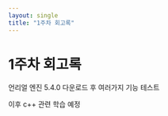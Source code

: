```yaml
---
layout: single
title: "1주차 회고록"
---
```

# 1주차 회고록

언리얼 엔진 5.4.0 다운로드 후 여러가지 기능 테스트

이후 c++ 관련 학습 예정
